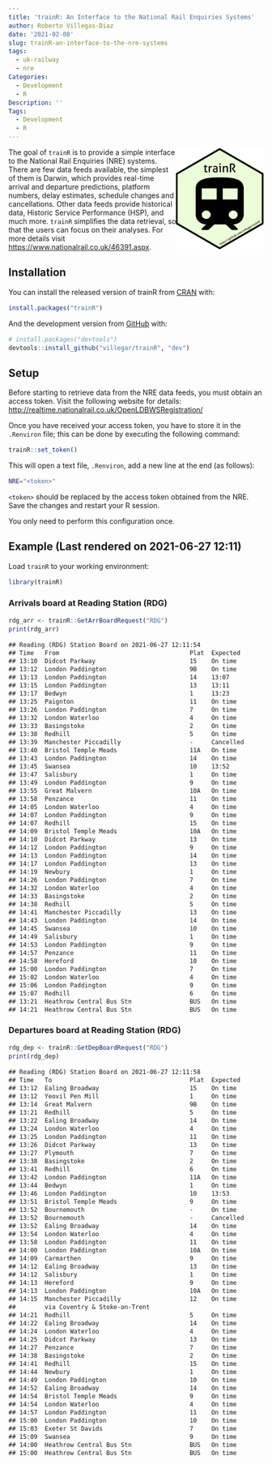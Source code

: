 ```yaml
---
title: 'trainR: An Interface to the National Rail Enquiries Systems'
author: Roberto Villegas-Diaz
date: '2021-02-08'
slug: trainR-an-interface-to-the-nre-systems
tags:
  - uk-railway
  - nre
Categories:
  - Development
  - R
Description: ''
Tags:
  - Development
  - R
---
```


<img src="https://raw.githubusercontent.com/villegar/trainR/main/inst/images/logo.png" alt="logo" align="right" height=200px/>

The goal of `trainR` is to provide a simple interface to the 
National Rail Enquiries (NRE) systems. There are few data feeds 
available, the simplest of them is Darwin, which provides real-time 
arrival and departure predictions, platform numbers, delay estimates, 
schedule changes and cancellations. Other data feeds provide historical 
data, Historic Service Performance (HSP), and much more. `trainR` 
simplifies the data retrieval, so that the users can focus on their 
analyses. For more details visit 
https://www.nationalrail.co.uk/46391.aspx.

## Installation

You can install the released version of trainR from [CRAN](https://CRAN.R-project.org) with:

``` r
install.packages("trainR")
```

And the development version from [GitHub](https://github.com/) with:

``` r
# install.packages("devtools")
devtools::install_github("villegar/trainR", "dev")
```

## Setup
Before starting to retrieve data from the NRE data feeds, you must obtain an access token. 
Visit the following website for details: http://realtime.nationalrail.co.uk/OpenLDBWSRegistration/

Once you have received your access token, you have to store it in the `.Renviron` file; this can be 
done by executing the following command:


```r
trainR::set_token()
```

This will open a text file, `.Renviron`, add a new line at the end (as follows):

```bash
NRE="<token>"
```

`<token>` should be replaced by the access token obtained from the NRE. Save the changes and restart 
your R session.

You only need to perform this configuration once.

## Example (Last rendered on 2021-06-27 12:11)

Load `trainR` to your working environment:

```r
library(trainR)
```

### Arrivals board at Reading Station (RDG)


```r
rdg_arr <- trainR::GetArrBoardRequest("RDG")
print(rdg_arr)
```

```
## Reading (RDG) Station Board on 2021-06-27 12:11:54
## Time   From                                    Plat  Expected
## 13:10  Didcot Parkway                          15    On time
## 13:12  London Paddington                       9B    On time
## 13:13  London Paddington                       14    13:07
## 13:15  London Paddington                       13    13:11
## 13:17  Bedwyn                                  1     13:23
## 13:25  Paignton                                11    On time
## 13:26  London Paddington                       7     On time
## 13:32  London Waterloo                         4     On time
## 13:33  Basingstoke                             2     On time
## 13:38  Redhill                                 5     On time
## 13:39  Manchester Piccadilly                   -     Cancelled
## 13:40  Bristol Temple Meads                    11A   On time
## 13:43  London Paddington                       14    On time
## 13:45  Swansea                                 10    13:52
## 13:47  Salisbury                               1     On time
## 13:49  London Paddington                       9     On time
## 13:55  Great Malvern                           10A   On time
## 13:58  Penzance                                11    On time
## 14:05  London Waterloo                         4     On time
## 14:07  London Paddington                       9     On time
## 14:07  Redhill                                 15    On time
## 14:09  Bristol Temple Meads                    10A   On time
## 14:10  Didcot Parkway                          13    On time
## 14:12  London Paddington                       9     On time
## 14:13  London Paddington                       14    On time
## 14:17  London Paddington                       13    On time
## 14:19  Newbury                                 1     On time
## 14:26  London Paddington                       7     On time
## 14:32  London Waterloo                         4     On time
## 14:33  Basingstoke                             2     On time
## 14:38  Redhill                                 5     On time
## 14:41  Manchester Piccadilly                   13    On time
## 14:43  London Paddington                       14    On time
## 14:45  Swansea                                 10    On time
## 14:49  Salisbury                               1     On time
## 14:53  London Paddington                       9     On time
## 14:57  Penzance                                11    On time
## 14:58  Hereford                                10    On time
## 15:00  London Paddington                       7     On time
## 15:02  London Waterloo                         4     On time
## 15:06  London Paddington                       9     On time
## 15:07  Redhill                                 6     On time
## 13:21  Heathrow Central Bus Stn                BUS   On time
## 14:21  Heathrow Central Bus Stn                BUS   On time
```

### Departures board at Reading Station (RDG)


```r
rdg_dep <- trainR::GetDepBoardRequest("RDG")
print(rdg_dep)
```

```
## Reading (RDG) Station Board on 2021-06-27 12:11:58
## Time   To                                      Plat  Expected
## 13:12  Ealing Broadway                         15    On time
## 13:12  Yeovil Pen Mill                         1     On time
## 13:14  Great Malvern                           9B    On time
## 13:21  Redhill                                 5     On time
## 13:22  Ealing Broadway                         14    On time
## 13:24  London Waterloo                         4     On time
## 13:25  London Paddington                       11    On time
## 13:26  Didcot Parkway                          13    On time
## 13:27  Plymouth                                7     On time
## 13:38  Basingstoke                             2     On time
## 13:41  Redhill                                 6     On time
## 13:42  London Paddington                       11A   On time
## 13:44  Bedwyn                                  1     On time
## 13:46  London Paddington                       10    13:53
## 13:51  Bristol Temple Meads                    9     On time
## 13:52  Bournemouth                             -     On time
## 13:52  Bournemouth                             -     Cancelled
## 13:52  Ealing Broadway                         14    On time
## 13:54  London Waterloo                         4     On time
## 13:58  London Paddington                       11    On time
## 14:00  London Paddington                       10A   On time
## 14:09  Carmarthen                              9     On time
## 14:12  Ealing Broadway                         13    On time
## 14:12  Salisbury                               1     On time
## 14:13  Hereford                                9     On time
## 14:13  London Paddington                       10A   On time
## 14:15  Manchester Piccadilly                   12    On time
##        via Coventry & Stoke-on-Trent           
## 14:21  Redhill                                 5     On time
## 14:22  Ealing Broadway                         14    On time
## 14:24  London Waterloo                         4     On time
## 14:25  Didcot Parkway                          13    On time
## 14:27  Penzance                                7     On time
## 14:38  Basingstoke                             2     On time
## 14:41  Redhill                                 15    On time
## 14:44  Newbury                                 1     On time
## 14:49  London Paddington                       10    On time
## 14:52  Ealing Broadway                         14    On time
## 14:54  Bristol Temple Meads                    9     On time
## 14:54  London Waterloo                         4     On time
## 14:57  London Paddington                       11    On time
## 15:00  London Paddington                       10    On time
## 15:03  Exeter St Davids                        7     On time
## 15:09  Swansea                                 9     On time
## 14:00  Heathrow Central Bus Stn                BUS   On time
## 15:00  Heathrow Central Bus Stn                BUS   On time
```
